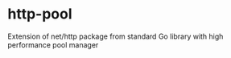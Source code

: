 # http-pool
Extension of net/http package from standard Go library with high performance pool manager
